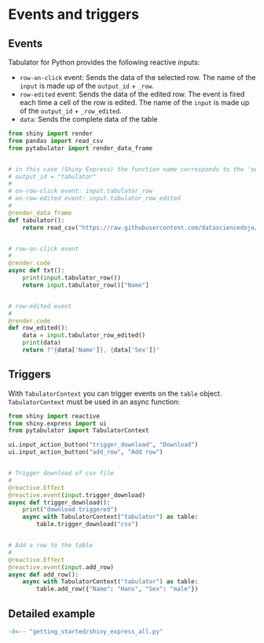 # Events and triggers

## Events

Tabulator for Python provides the following reactive inputs:

- `row-on-click` event: Sends the data of the selected row. The name of the `input` is made up of the `output_id` + `_row`.
- `row-edited` event: Sends the data of the edited row. The event is fired each time a cell of the row is edited. The name of the `input` is made up of the `output_id` + `_row_edited`.
- `data`: Sends the complete data of the table

```python
from shiny import render
from pandas import read_csv
from pytabulator import render_data_frame


# in this case (Shiny Express) the function name corresponds to the 'output_id'
# output_id = "tabulator"
#
# on-row-click event: input.tabulator_row
# on-row-edited event: input.tabulator_row_edited
#
@render_data_frame
def tabulator():
    return read_csv("https://raw.githubusercontent.com/datasciencedojo/datasets/master/titanic.csv")


# row-on-click event
#
@render.code
async def txt():
    print(input.tabulator_row())
    return input.tabulator_row()["Name"]


# row-edited event
#
@render.code
def row_edited():
    data = input.tabulator_row_edited()
    print(data)
    return f"{data['Name']}, {data['Sex']}"
```

## Triggers

With `TabulatorContext` you can trigger events on the `table` object. `TabulatorContext` must be used in an async function:

```python
from shiny import reactive
from shiny.express import ui
from pytabulator import TabulatorContext

ui.input_action_button("trigger_download", "Download")
ui.input_action_button("add_row", "Add row")


# Trigger download of csv file
#
@reactive.Effect
@reactive.event(input.trigger_download)
async def trigger_download():
    print("download triggered")
    async with TabulatorContext("tabulator") as table:
        table.trigger_download("csv")


# Add a row to the table
#
@reactive.Effect
@reactive.event(input.add_row)
async def add_row():
    async with TabulatorContext("tabulator") as table:
        table.add_row({"Name": "Hans", "Sex": "male"})
```

## Detailed example

```python
-8<-- "getting_started/shiny_express_all.py"
```
